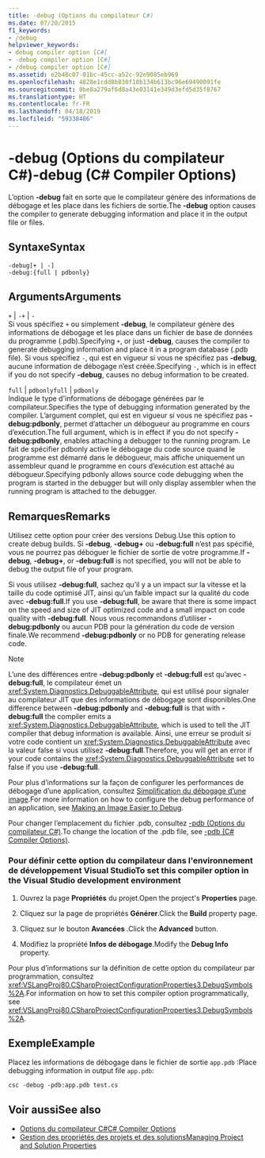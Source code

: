 ```yaml
---
title: -debug (Options du compilateur C#)
ms.date: 07/20/2015
f1_keywords:
- /debug
helpviewer_keywords:
- debug compiler option [C#]
- -debug compiler option [C#]
- /debug compiler option [C#]
ms.assetid: e2b48c07-01bc-45cc-a52c-92e9085eb969
ms.openlocfilehash: 4828e1cdd8b830f10b134b613bc96e69490091fe
ms.sourcegitcommit: 0be8a279af6d8a43e03141e349d3efd5d35f8767
ms.translationtype: HT
ms.contentlocale: fr-FR
ms.lasthandoff: 04/18/2019
ms.locfileid: "59338486"
---
```

# <a name="-debug-c-compiler-options"></a><span data-ttu-id="cfab0-102">-debug (Options du compilateur C#)</span><span class="sxs-lookup"><span data-stu-id="cfab0-102">-debug (C# Compiler Options)</span></span>
<span data-ttu-id="cfab0-103">L’option **-debug** fait en sorte que le compilateur génère des informations de débogage et les place dans les fichiers de sortie.</span><span class="sxs-lookup"><span data-stu-id="cfab0-103">The **-debug** option causes the compiler to generate debugging information and place it in the output file or files.</span></span>  
  
## <a name="syntax"></a><span data-ttu-id="cfab0-104">Syntaxe</span><span class="sxs-lookup"><span data-stu-id="cfab0-104">Syntax</span></span>  
  
```console  
-debug[+ | -]  
-debug:{full | pdbonly}  
```  
  
## <a name="arguments"></a><span data-ttu-id="cfab0-105">Arguments</span><span class="sxs-lookup"><span data-stu-id="cfab0-105">Arguments</span></span>  
 <span data-ttu-id="cfab0-106">`+` &#124; `-`</span><span class="sxs-lookup"><span data-stu-id="cfab0-106">`+` &#124; `-`</span></span>  
 <span data-ttu-id="cfab0-107">Si vous spécifiez `+` ou simplement **-debug**, le compilateur génère des informations de débogage et les place dans un fichier de base de données du programme (.pdb).</span><span class="sxs-lookup"><span data-stu-id="cfab0-107">Specifying `+`, or just **-debug**, causes the compiler to generate debugging information and place it in a program database (.pdb file).</span></span> <span data-ttu-id="cfab0-108">Si vous spécifiez `-`, qui est en vigueur si vous ne spécifiez pas **-debug**, aucune information de débogage n’est créée.</span><span class="sxs-lookup"><span data-stu-id="cfab0-108">Specifying `-`, which is in effect if you do not specify **-debug**, causes no debug information to be created.</span></span>  
  
 <span data-ttu-id="cfab0-109">`full` &#124; `pdbonly`</span><span class="sxs-lookup"><span data-stu-id="cfab0-109">`full` &#124; `pdbonly`</span></span>  
 <span data-ttu-id="cfab0-110">Indique le type d'informations de débogage générées par le compilateur.</span><span class="sxs-lookup"><span data-stu-id="cfab0-110">Specifies the type of debugging information generated by the compiler.</span></span> <span data-ttu-id="cfab0-111">L’argument complet, qui est en vigueur si vous ne spécifiez pas **-debug:pdbonly**, permet d’attacher un débogueur au programme en cours d’exécution.</span><span class="sxs-lookup"><span data-stu-id="cfab0-111">The full argument, which is in effect if you do not specify **-debug:pdbonly**, enables attaching a debugger to the running program.</span></span> <span data-ttu-id="cfab0-112">Le fait de spécifier pdbonly active le débogage du code source quand le programme est démarré dans le débogueur, mais affiche uniquement un assembleur quand le programme en cours d’exécution est attaché au débogueur.</span><span class="sxs-lookup"><span data-stu-id="cfab0-112">Specifying pdbonly allows source code debugging when the program is started in the debugger but will only display assembler when the running program is attached to the debugger.</span></span>  
  
## <a name="remarks"></a><span data-ttu-id="cfab0-113">Remarques</span><span class="sxs-lookup"><span data-stu-id="cfab0-113">Remarks</span></span>  
 <span data-ttu-id="cfab0-114">Utilisez cette option pour créer des versions Debug.</span><span class="sxs-lookup"><span data-stu-id="cfab0-114">Use this option to create debug builds.</span></span> <span data-ttu-id="cfab0-115">Si **-debug**, **-debug+** ou **-debug:full** n’est pas spécifié, vous ne pourrez pas déboguer le fichier de sortie de votre programme.</span><span class="sxs-lookup"><span data-stu-id="cfab0-115">If **-debug**, **-debug+**, or **-debug:full** is not specified, you will not be able to debug the output file of your program.</span></span>  
  
 <span data-ttu-id="cfab0-116">Si vous utilisez **-debug:full**, sachez qu’il y a un impact sur la vitesse et la taille du code optimisé JIT, ainsi qu’un faible impact sur la qualité du code avec **-debug:full**.</span><span class="sxs-lookup"><span data-stu-id="cfab0-116">If you use **-debug:full**, be aware that there is some impact on the speed and size of JIT optimized code and a small impact on code quality with **-debug:full**.</span></span> <span data-ttu-id="cfab0-117">Nous vous recommandons d’utiliser **-debug:pdbonly** ou aucun PDB pour la génération du code de version finale.</span><span class="sxs-lookup"><span data-stu-id="cfab0-117">We recommend **-debug:pdbonly** or no PDB for generating release code.</span></span>  
  
> [!NOTE]
>  <span data-ttu-id="cfab0-118">L’une des différences entre **-debug:pdbonly** et **-debug:full** est qu’avec **-debug:full**, le compilateur émet un <xref:System.Diagnostics.DebuggableAttribute>, qui est utilisé pour signaler au compilateur JIT que des informations de débogage sont disponibles.</span><span class="sxs-lookup"><span data-stu-id="cfab0-118">One difference between **-debug:pdbonly** and **-debug:full** is that with **-debug:full** the compiler emits a <xref:System.Diagnostics.DebuggableAttribute>, which is used to tell the JIT compiler that debug information is available.</span></span> <span data-ttu-id="cfab0-119">Ainsi, une erreur se produit si votre code contient un <xref:System.Diagnostics.DebuggableAttribute> avec la valeur false si vous utilisez **-debug:full**.</span><span class="sxs-lookup"><span data-stu-id="cfab0-119">Therefore, you will get an error if your code contains the <xref:System.Diagnostics.DebuggableAttribute> set to false if you use **-debug:full**.</span></span>  
  
 <span data-ttu-id="cfab0-120">Pour plus d’informations sur la façon de configurer les performances de débogage d’une application, consultez [Simplification du débogage d’une image](../../../framework/debug-trace-profile/making-an-image-easier-to-debug.md).</span><span class="sxs-lookup"><span data-stu-id="cfab0-120">For more information on how to configure the debug performance of an application, see [Making an Image Easier to Debug](../../../framework/debug-trace-profile/making-an-image-easier-to-debug.md).</span></span>  
  
 <span data-ttu-id="cfab0-121">Pour changer l’emplacement du fichier .pdb, consultez [-pdb (Options du compilateur C#)](../../../csharp/language-reference/compiler-options/pdb-compiler-option.md).</span><span class="sxs-lookup"><span data-stu-id="cfab0-121">To change the location of the .pdb file, see [-pdb (C# Compiler Options)](../../../csharp/language-reference/compiler-options/pdb-compiler-option.md).</span></span>  
  
### <a name="to-set-this-compiler-option-in-the-visual-studio-development-environment"></a><span data-ttu-id="cfab0-122">Pour définir cette option du compilateur dans l'environnement de développement Visual Studio</span><span class="sxs-lookup"><span data-stu-id="cfab0-122">To set this compiler option in the Visual Studio development environment</span></span>  
  
1. <span data-ttu-id="cfab0-123">Ouvrez la page **Propriétés** du projet.</span><span class="sxs-lookup"><span data-stu-id="cfab0-123">Open the project's **Properties** page.</span></span>  
  
2. <span data-ttu-id="cfab0-124">Cliquez sur la page de propriétés **Générer**.</span><span class="sxs-lookup"><span data-stu-id="cfab0-124">Click the **Build** property page.</span></span>  
  
3. <span data-ttu-id="cfab0-125">Cliquez sur le bouton **Avancées** .</span><span class="sxs-lookup"><span data-stu-id="cfab0-125">Click the **Advanced** button.</span></span>  
  
4. <span data-ttu-id="cfab0-126">Modifiez la propriété **Infos de débogage**.</span><span class="sxs-lookup"><span data-stu-id="cfab0-126">Modify the **Debug Info** property.</span></span>  
  
 <span data-ttu-id="cfab0-127">Pour plus d’informations sur la définition de cette option du compilateur par programmation, consultez <xref:VSLangProj80.CSharpProjectConfigurationProperties3.DebugSymbols%2A>.</span><span class="sxs-lookup"><span data-stu-id="cfab0-127">For information on how to set this compiler option programmatically, see <xref:VSLangProj80.CSharpProjectConfigurationProperties3.DebugSymbols%2A>.</span></span>  
  
## <a name="example"></a><span data-ttu-id="cfab0-128">Exemple</span><span class="sxs-lookup"><span data-stu-id="cfab0-128">Example</span></span>  
 <span data-ttu-id="cfab0-129">Placez les informations de débogage dans le fichier de sortie `app.pdb` :</span><span class="sxs-lookup"><span data-stu-id="cfab0-129">Place debugging information in output file `app.pdb`:</span></span>  
  
```console  
csc -debug -pdb:app.pdb test.cs  
```  
  
## <a name="see-also"></a><span data-ttu-id="cfab0-130">Voir aussi</span><span class="sxs-lookup"><span data-stu-id="cfab0-130">See also</span></span>

- [<span data-ttu-id="cfab0-131">Options du compilateur C#</span><span class="sxs-lookup"><span data-stu-id="cfab0-131">C# Compiler Options</span></span>](../../../csharp/language-reference/compiler-options/index.md)
- [<span data-ttu-id="cfab0-132">Gestion des propriétés des projets et des solutions</span><span class="sxs-lookup"><span data-stu-id="cfab0-132">Managing Project and Solution Properties</span></span>](/visualstudio/ide/managing-project-and-solution-properties)

